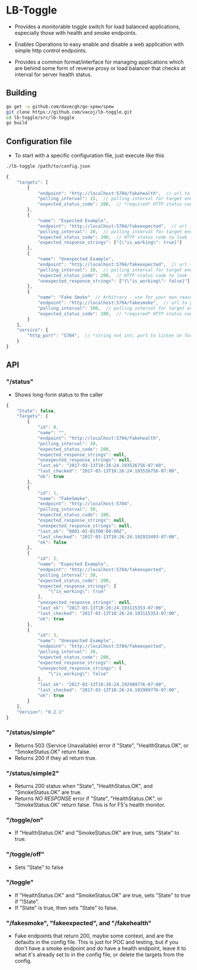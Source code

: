 # LB-Toggle

- Provides a monitorable toggle switch for load balanced applications, especially those with health and smoke endpoints.

- Enables Operations to easy enable and disable a web application with simple http control endpoints.

- Provides a common format/interface for managing applications which are behind some form of reverse proxy or load balancer that checks at interval for server health status.

## Building

``` bash
go get -u github.com/davecgh/go-spew/spew
git clone https://github.com/vacoj/lb-toggle.git
cd lb-toggle/src/lb-toggle
go build
```

## Configuration file

- To start with a specific configuration file, just execute like this

``` bash
./lb-toggle /path/to/config.json
```

``` javascript
{
    "targets": [
        {
            "endpoint": "http://localhost:5704/fakehealth",  // url to your application's health endpoint
            "polling_interval": 15,  // polling interval for target endpoint, in seconds
            "expected_status_code": 200,  // *required* HTTP status code to look for.  If this isn't returned when the check happens, we mark OK as false.
        },
        {
            "name": "Expected Example",
            "endpoint": "http://localhost:5704/fakeexpected",  // url to your application's health endpoint
            "polling_interval": 20,  // polling interval for target endpoint, in seconds
            "expected_status_code": 200,  // HTTP status code to look for.  If this isn't returned when the check happens, we mark OK as false.
            "expected_response_strings": ["{\"is_working\": true}"]
        },
        {
            "name": "Unexpected Example",
            "endpoint": "http://localhost:5704/fakeexpected",  // url to your application's health endpoint
            "polling_interval": 10,  // polling interval for target endpoint, in seconds
            "expected_status_code": 200,  // HTTP status code to look for.  If this isn't returned when the check happens, we mark OK as false.
            "unexpected_response_strings": ["{\"is_working\": false}"] // response is parsed for this string.  If unexpected_response_string is blank, check is ignored.  If found, OK is false  (an example would be searching repsonse text for {"thisthing": false}, and if found, causes OK to be set to false)
        },
        {
            "name": "Fake Smoke"  // Arbitrary - use for your own reasons, or leave it blank.
            "endpoint": "http://localhost:5704/fakesmoke",  // url to your application's health endpoint
            "polling_interval": 300,  // polling interval for target endpoint, in seconds
            "expected_status_code": 200,  // *required* HTTP status code to look for.  If this isn't returned when the check happens, we mark OK as false.
        }
    ],
    "service": {
        "http_port": "5704",  // *string not int; port to listen on for incoming web requests
    }
}
```

## API

### "/status"

- Shows long-form status to the caller

``` javascript
{
    "State": false,
    "Targets": [
        {
            "id": 0,
            "name": "",
            "endpoint": "http://localhost:5704/fakehealth",
            "polling_interval": 30,
            "expected_status_code": 200,
            "expected_response_strings": null,
            "unexpected_response_strings": null,
            "last_ok": "2017-03-13T10:26:24.193526756-07:00",
            "last_checked": "2017-03-13T10:26:24.193526756-07:00",
            "ok": true
        },
        {
            "id": 1,
            "name": "FakeSmoke",
            "endpoint": "http://localhost:5704",
            "polling_interval": 30,
            "expected_status_code": 200,
            "expected_response_strings": null,
            "unexpected_response_strings": null,
            "last_ok": "0001-01-01T00:00:00Z",
            "last_checked": "2017-03-13T10:26:24.192933493-07:00",
            "ok": false
        },
        {
            "id": 2,
            "name": "Expected Example",
            "endpoint": "http://localhost:5704/fakeexpected",
            "polling_interval": 30,
            "expected_status_code": 200,
            "expected_response_strings": [
                "\"is_working\": true"
            ],
            "unexpected_response_strings": null,
            "last_ok": "2017-03-13T10:26:24.193115353-07:00",
            "last_checked": "2017-03-13T10:26:24.193115353-07:00",
            "ok": true
        },
        {
            "id": 3,
            "name": "Unexpected Example",
            "endpoint": "http://localhost:5704/fakeexpected",
            "polling_interval": 30,
            "expected_status_code": 200,
            "expected_response_strings": null,
            "unexpected_response_strings": [
                "\"is_working\": false"
            ],
            "last_ok": "2017-03-13T10:26:24.192989776-07:00",
            "last_checked": "2017-03-13T10:26:24.192989776-07:00",
            "ok": true
        }
    ],
    "Version": "0.2.1"
}
```

### "/status/simple"

- Returns 503 (Service Unavailable) error if "State", "HealthStatus.OK", or "SmokeStatus.OK" return false.
- Returns 200 if they all return true.

### "/status/simple2"

- Returns 200 status when "State", "HealthStatus.OK", and "SmokeStatus.OK" are true.
- Returns *NO RESPONSE* error if "State", "HealthStatus.OK", or "SmokeStatus.OK" return false.  This is for F5's health monitor.

### "/toggle/on"

- If "HealthStatus.OK" and "SmokeStatus.OK" are true, sets "State" to true.

### "/toggle/off"

- Sets "State" to false

### "/toggle"

- If "HealthStatus.OK" and "SmokeStatus.OK" are true, sets "State" to true if "!State".
- If "State" is true, then sets "State" to false.

### "/fakesmoke", "fakeexpected", and "/fakehealth"

- Fake endpoints that return 200, maybe some context, and are the defaults in the config file.  This is just for POC and testing, but if you don't have a smoke endpoint and do have a health endpoint, leave it to what it's already set to in the config file, or delete the targets from the config.